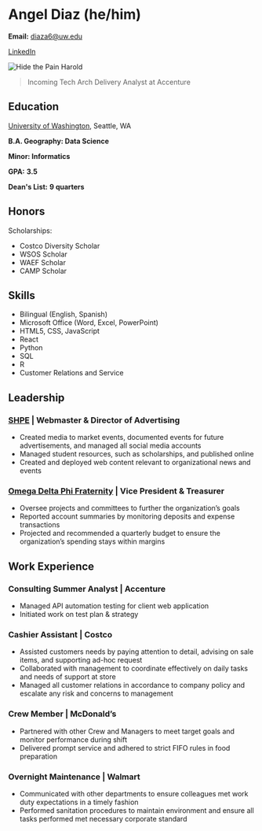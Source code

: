 # Angel Diaz (he/him)

**Email:** diaza6@uw.edu

[LinkedIn](https://www.linkedin.com/in/angel-diaz-anaya/)

![Hide the Pain Harold](https://i.imgflip.com/2i8ld7.jpg)

> Incoming Tech Arch Delivery Analyst at Accenture

## Education

[University of Washington](www.washington.edu), Seattle, WA

__B.A. Geography: Data Science__

__Minor: Informatics__

__GPA:__ **3.5**

__Dean's List:__ **9 quarters**

## Honors
Scholarships:
- Costco Diversity Scholar
- WSOS Scholar
- WAEF Scholar
- CAMP Scholar

## Skills

- Bilingual (English, Spanish)
- Microsoft Office (Word, Excel, PowerPoint)
- HTML5, CSS, JavaScript
- React
- Python
- SQL
- R
- Customer Relations and Service

## Leadership

### [SHPE](https://www.uwshpe.com/) | Webmaster & Director of Advertising
- Created media to market events, documented events for future advertisements, and managed all social media accounts
- Managed student resources, such as scholarships, and published online
- Created and deployed web content relevant to organizational news and events

### [Omega Delta Phi Fraternity](https://odphiuw.wixsite.com/odphi-uw) | Vice President & Treasurer
- Oversee projects and committees to further the organization’s goals
- Reported account summaries by monitoring deposits and expense transactions
- Projected and recommended a quarterly budget to ensure the organization’s spending stays within margins

## Work Experience

### Consulting Summer Analyst | Accenture
- Managed API automation testing for client web application
- Initiated work on test plan & strategy

### Cashier Assistant | Costco
- Assisted customers needs by paying attention to detail, advising on sale items, and supporting ad-hoc request
- Collaborated with management to coordinate effectively on daily tasks and needs of support at store
- Managed all customer relations in accordance to company policy and escalate any risk and concerns to management

### Crew Member | McDonald’s
- Partnered with other Crew and Managers to meet target goals and monitor performance during shift
- Delivered prompt service and adhered to strict FIFO rules in food preparation

### Overnight Maintenance | Walmart
- Communicated with other departments to ensure colleagues met work duty expectations in a timely fashion
- Performed sanitation procedures to maintain environment and ensure all tasks performed met necessary corporate standard